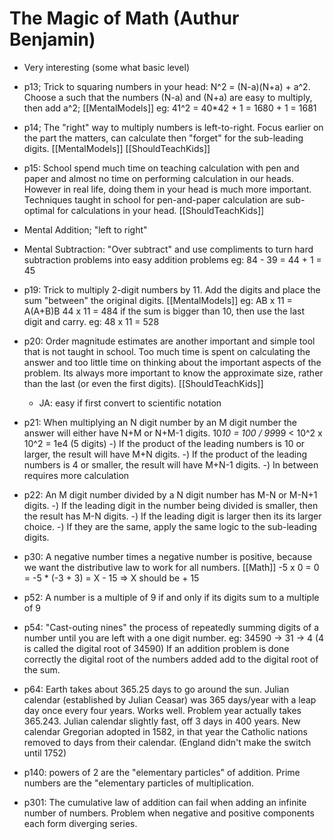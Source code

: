 # The Magic of Math  (Authur Benjamin)

- Very interesting (some what basic level)

- p13; Trick to squaring numbers in your head:  N^2 = (N-a)(N+a) + a^2.  Choose a such that the numbers (N-a) and (N+a) are easy to multiply, then add a^2; [[MentalModels]] 
     eg: 41^2 = 40*42 + 1 = 1680 + 1 = 1681

- p14; The "right" way to multiply numbers is left-to-right.  Focus earlier on the part the matters, can calculate then "forget" for the sub-leading digits. [[MentalModels]]  [[ShouldTeachKids]]

- p15: School spend much time on teaching calculation with pen and paper and almost no time on performing calculation in our heads. However in real life, doing them in your head is much more important.
    	 Techniques taught in school for pen-and-paper calculation are sub-optimal for calculations in your head.
	 [[ShouldTeachKids]]

- Mental Addition; "left to right"

- Mental Subtraction: "Over subtract" and use compliments to turn hard subtraction problems into easy addition problems
      eg: 84 - 39 = 44 + 1 = 45

- p19: Trick to multiply 2-digit numbers by 11.  Add the digits and place the sum "between" the original digits. [[MentalModels]]
    	 eg: AB x 11 = A(A+B)B
	 44 x 11 = 484
	 if the sum is bigger than 10, then use the last digit and carry.
	 eg: 48 x 11 = 528

- p20: Order magnitude estimates are another important and simple tool that is not taught in school. Too much time is spent on calculating the answer and too little time on thinking about the important aspects of the problem. Its always more important to know the approximate size, rather than the last (or even the first digits). [[ShouldTeachKids]]
  - JA: easy if first convert to scientific notation

- p21: When multiplying an N digit number by an M digit number the answer will either have N+M or N+M-1 digits.
	    10*10 = 100 / 99*99 < 10^2 x 10^2 = 1e4 (5 digits)
	 -) If the product of the leading numbers is 10 or larger, the result will have M+N digits.
	 -) If the product of the leading numbers is 4 or smaller, the result will have M+N-1 digits.
	 -) In between requires more calculation

- p22: An M digit number divided by a N digit number has M-N or M-N+1 digits.
         -) If the leading digit in the number being divided is smaller, then the result has M-N digits.
	 -) If the leading digit is larger then its its larger choice.
	 -) If they are the same, apply the same logic to the sub-leading digits.

- p30: A negative number times a negative number is positive, because we want the distributive law to work for all numbers. [[Math]]
        -5 x 0 = 0
	       = -5 * (-3 + 3) = X - 15 => X should be + 15

- p52: A number is a multiple of 9 if and only if its digits sum to a multiple of 9

- p54: "Cast-outing nines" the process of repeatedly summing digits of a number until you are left with a one digit number.
         eg: 34590 -> 31 -> 4  (4 is called the digital root of 34590)
	 If an addition problem is done correctly the digital root of the numbers added add to the digital root of the sum.

- p64: Earth takes about 365.25 days to go around the sun. Julian calendar (established by Julian Ceasar) was 365 days/year with a leap day once every four years. Works well.
          Problem year actually takes 365.243. Julian calendar slightly fast, off 3 days in 400 years.
	  New calendar Gregorian adopted in 1582, in that year the Catholic nations removed to days from their calendar. (England didn't make the switch until 1752)

- p140: powers of 2 are the "elementary particles" of addition.  Prime numbers are the "elementary particles of multiplication.

- p301: The cumulative law of addition can fail when adding an infinite number of numbers. Problem when negative and positive components each form diverging series. 